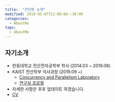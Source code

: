 ```yaml
---
title:  "간단한 소개"
modified: 2019-05-07T23:00:00-:30:00
categories:
  - AboutMe
tags:
  - AboutMe
---
```


## 자기소개
- 한동대학교 전산전자공학부 학사 (2014.03 ~ 2019.08)
- KAIST 전산학부 석사과정 (2019.09 ~)
  - [Concurrency and Parallelism Laboratory](https://cp.kaist.ac.kr/)
  - [연구실 프로필](https://cp.kaist.ac.kr/chunmyong.park/)
- 자세한 사항은 추후 업데이트 하겠습니다.
- [CV](https://cmpark0126.github.io/assets/docs/PARKCHUNMYONG_cv.pdf)
